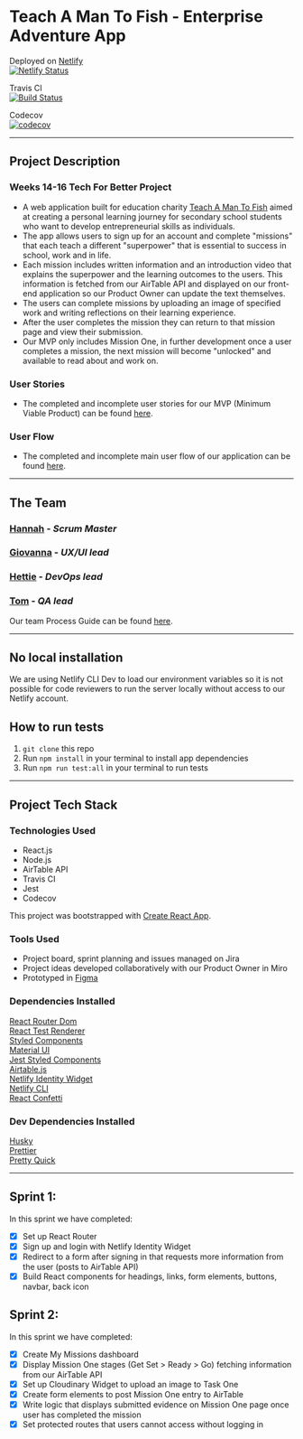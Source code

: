 # Teach A Man To Fish - Enterprise Adventure App

Deployed on [Netlify](https://enterprise-adventure.netlify.app/)  
[![Netlify Status](https://api.netlify.com/api/v1/badges/0fe3860c-8945-41bf-933b-b3e52cac4cda/deploy-status)](https://app.netlify.com/sites/enterprise-adventure/deploys)

Travis CI  
[![Build Status](https://travis-ci.com/fac19/teach-fish-frontend.svg?branch=master)](https://travis-ci.com/fac19/teach-fish-frontend)

Codecov  
[![codecov](https://codecov.io/gh/fac19/teach-fish-frontend/branch/master/graph/badge.svg)](https://codecov.io/gh/fac19/teach-fish-frontend)

---

## Project Description

### Weeks 14-16 Tech For Better Project

- A web application built for education charity [Teach A Man To Fish](https://www.teachamantofish.org.uk/) aimed at creating a personal learning journey for secondary school students who want to develop entrepreneurial skills as individuals.
- The app allows users to sign up for an account and complete "missions" that each teach a different "superpower" that is essential to success in school, work and in life.
- Each mission includes written information and an introduction video that explains the superpower and the learning outcomes to the users. This information is fetched from our AirTable API and displayed on our front-end application so our Product Owner can update the text themselves.
- The users can complete missions by uploading an image of specified work and writing reflections on their learning experience.
- After the user completes the mission they can return to that mission page and view their submission.
- Our MVP only includes Mission One, in further development once a user completes a mission, the next mission will become "unlocked" and available to read about and work on.

### User Stories

- The completed and incomplete user stories for our MVP (Minimum Viable Product) can be found [here](https://github.com/fac19/teach-fish-frontend/blob/master/docs/user-stories.md).

### User Flow

- The completed and incomplete main user flow of our application can be found [here](https://github.com/fac19/teach-fish-frontend/blob/master/docs/user-flow.md).

---

## The Team

### [Hannah](https://github.com/hannahgooding) - _Scrum Master_

### [Giovanna](https://github.com/glrta) - _UX/UI lead_

### [Hettie](https://github.com/HettieM) - _DevOps lead_

### [Tom](https://github.com/tacotoemeck) - _QA lead_

Our team Process Guide can be found [here](https://github.com/fac19/teach-fish-frontend/blob/master/docs/process-guide.md).

---

## No local installation

We are using Netlify CLI Dev to load our environment variables so it is not possible for code reviewers to run the server locally without access to our Netlify account.

## How to run tests

1. `git clone` this repo
2. Run `npm install` in your terminal to install app dependencies
3. Run `npm run test:all` in your terminal to run tests

---

## Project Tech Stack

### Technologies Used

- React.js
- Node.js
- AirTable API
- Travis CI
- Jest
- Codecov

This project was bootstrapped with [Create React App](https://github.com/facebook/create-react-app).

### Tools Used

- Project board, sprint planning and issues managed on Jira
- Project ideas developed collaboratively with our Product Owner in Miro
- Prototyped in [Figma](https://www.figma.com/file/2kvHdWKEbafpgLFgjR3w5d/teach-fish?node-id=0%3A1)

### Dependencies Installed

[React Router Dom](https://www.npmjs.com/package/react-router-dom)  
[React Test Renderer](https://www.npmjs.com/package/react-test-renderer)  
[Styled Components](https://styled-components.com)  
[Material UI](https://material-ui.com/)  
[Jest Styled Components](https://www.npmjs.com/package/jest-styled-components)  
[Airtable.js](https://www.npmjs.com/package/airtable)  
[Netlify Identity Widget](https://www.npmjs.com/package/netlify-identity-widget)  
[Netlify CLI](https://www.npmjs.com/package/netlify-cli)  
[React Confetti](https://www.npmjs.com/package/react-confetti)

### Dev Dependencies Installed

[Husky](https://www.npmjs.com/package/husky)  
[Prettier](https://www.npmjs.com/package/prettier)  
[Pretty Quick](https://www.npmjs.com/package/pretty-quick)

---

## Sprint 1:

In this sprint we have completed:

- [x] Set up React Router
- [x] Sign up and login with Netlify Identity Widget
- [x] Redirect to a form after signing in that requests more information from the user (posts to AirTable API)
- [x] Build React components for headings, links, form elements, buttons, navbar, back icon

## Sprint 2:

In this sprint we have completed:

- [x] Create My Missions dashboard
- [x] Display Mission One stages (Get Set > Ready > Go) fetching information from our AirTable API
- [x] Set up Cloudinary Widget to upload an image to Task One
- [x] Create form elements to post Mission One entry to AirTable
- [x] Write logic that displays submitted evidence on Mission One page once user has completed the mission
- [x] Set protected routes that users cannot access without logging in
